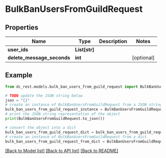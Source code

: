 # BulkBanUsersFromGuildRequest


## Properties

Name | Type | Description | Notes
------------ | ------------- | ------------- | -------------
**user_ids** | **List[str]** |  | 
**delete_message_seconds** | **int** |  | [optional] 

## Example

```python
from dc_rest.models.bulk_ban_users_from_guild_request import BulkBanUsersFromGuildRequest

# TODO update the JSON string below
json = "{}"
# create an instance of BulkBanUsersFromGuildRequest from a JSON string
bulk_ban_users_from_guild_request_instance = BulkBanUsersFromGuildRequest.from_json(json)
# print the JSON string representation of the object
print(BulkBanUsersFromGuildRequest.to_json())

# convert the object into a dict
bulk_ban_users_from_guild_request_dict = bulk_ban_users_from_guild_request_instance.to_dict()
# create an instance of BulkBanUsersFromGuildRequest from a dict
bulk_ban_users_from_guild_request_from_dict = BulkBanUsersFromGuildRequest.from_dict(bulk_ban_users_from_guild_request_dict)
```
[[Back to Model list]](../README.md#documentation-for-models) [[Back to API list]](../README.md#documentation-for-api-endpoints) [[Back to README]](../README.md)


